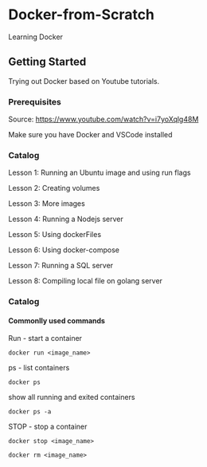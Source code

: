 # Docker-from-Scratch
Learning Docker

## Getting Started

Trying out Docker based on Youtube tutorials.

### Prerequisites

Source: https://www.youtube.com/watch?v=i7yoXqlg48M

Make sure you have Docker and VSCode installed


### Catalog

Lesson 1: Running an Ubuntu image and using run flags

Lesson 2: Creating volumes

Lesson 3: More images

Lesson 4: Running a Nodejs server

Lesson 5: Using dockerFiles

Lesson 6: Using docker-compose

Lesson 7: Running a SQL server

Lesson 8: Compiling local file on golang server


### Catalog

#### Commonlly used  commands

Run - start a container
````
docker run <image_name>
````

ps - list containers
````
docker ps
````

show all running and exited containers
````
docker ps -a
````

STOP - stop a container
````
docker stop <image_name>
````

````
docker rm <image_name>
````